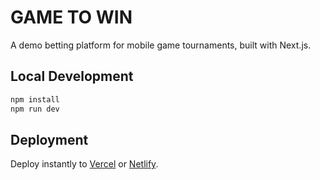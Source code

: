 # GAME TO WIN

A demo betting platform for mobile game tournaments, built with Next.js.

## Local Development

```bash
npm install
npm run dev
```

## Deployment

Deploy instantly to [Vercel](https://vercel.com/import/git) or [Netlify](https://netlify.com).
